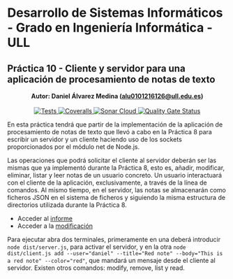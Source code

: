 # Desarrollo de Sistemas Informáticos - Grado en Ingeniería Informática - ULL
## Práctica 10 - Cliente y servidor para una aplicación de procesamiento de notas de texto

<p align="center"><b>Autor: Daniel Álvarez Medina (<a href="alu0101216126@ull.edu.es">alu0101216126@ull.edu.es</a>)</b><br><br>
  <a href="https://github.com/ULL-ESIT-INF-DSI-2021/ull-esit-inf-dsi-20-21-prct10-async-sockets-alu0101216126/actions/workflows/node.js.yml">
    <img alt="Tests" src="https://github.com/ULL-ESIT-INF-DSI-2021/ull-esit-inf-dsi-20-21-prct10-async-sockets-alu0101216126/actions/workflows/node.js.yml/badge.svg">
  </a>
  <a href="https://github.com/ULL-ESIT-INF-DSI-2021/ull-esit-inf-dsi-20-21-prct10-async-sockets-alu0101216126/actions/workflows/.coveralls.yml">
    <img alt="Coveralls" src="https://github.com/ULL-ESIT-INF-DSI-2021/ull-esit-inf-dsi-20-21-prct10-async-sockets-alu0101216126/actions/workflows/.coveralls.yml/badge.svg">
  </a>
  <a href="https://github.com/ULL-ESIT-INF-DSI-2021/ull-esit-inf-dsi-20-21-prct10-async-sockets-alu0101216126/actions/workflows/sonarcloud.yml">
    <img alt="Sonar Cloud" src="https://github.com/ULL-ESIT-INF-DSI-2021/ull-esit-inf-dsi-20-21-prct10-async-sockets-alu0101216126/actions/workflows/sonarcloud.yml/badge.svg">
  </a>
  <a href="https://sonarcloud.io/dashboard?id=ULL-ESIT-INF-DSI-2021_ull-esit-inf-dsi-20-21-prct10-async-sockets-alu0101216126">
    <img alt="Quality Gate Status" src="https://sonarcloud.io/api/project_badges/measure?project=ULL-ESIT-INF-DSI-2021_ull-esit-inf-dsi-20-21-prct10-async-sockets-alu0101216126&metric=alert_status">
  </a>
  </p>

En esta práctica tendrá que partir de la implementación de la aplicación de procesamiento de notas de texto que llevó a cabo en la Práctica 8 para escribir un servidor y un cliente haciendo uso de los sockets proporcionados por el módulo net de Node.js.

Las operaciones que podrá solicitar el cliente al servidor deberán ser las mismas que ya implementó durante la Práctica 8, esto es, añadir, modificar, eliminar, listar y leer notas de un usuario concreto. Un usuario interactuará con el cliente de la aplicación, exclusivamente, a través de la línea de comandos. Al mismo tiempo, en el servidor, las notas se almacenarán como ficheros JSON en el sistema de ficheros y siguiendo la misma estructura de directorios utilizada durante la Práctica 8.

- Acceder al [informe](https://ull-esit-inf-dsi-2021.github.io/ull-esit-inf-dsi-20-21-prct10-async-sockets-alu0101216126/)
- Acceder a la [modificación](https://github.com/alu0101216126/practica10-modificacion-pe103)

Para ejecutar abra dos terminales, primeramente en una deberá introducir `node dist/server.js`, para activar el servidor, y en la otra `node dist/client.js add --user="daniel" --title="Red note" --body="This is a red note" --color="red"`, que mandará un mensaje desde el cliente al servidor. Existen otros comandos: modify, remove, list y read.
